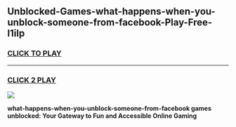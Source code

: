 
## Unblocked-Games-what-happens-when-you-unblock-someone-from-facebook-Play-Free-l1ilp
<h3>
<a href="https://premium76.site?title=what-happens-when-you-unblock-someone-from-facebook&ref=10A">CLICK TO PLAY</a></h3>
<hr>

<h3>
<a href="https://premium76.site?title=what-happens-when-you-unblock-someone-from-facebook&ref=10A">CLICK 2 PLAY</a>
  
</h3>

<a href="https://premium76.site?title=what-happens-when-you-unblock-someone-from-facebook&ref=10A"><img src="https://clearcache.store/games.png"></a>


**what-happens-when-you-unblock-someone-from-facebook games unblocked: Your Gateway to Fun and Accessible Online Gaming**
